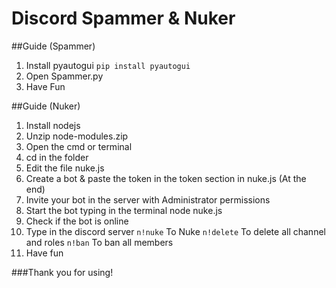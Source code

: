 # Discord Spammer & Nuker

##Guide (Spammer)
1. Install pyautogui `pip install pyautogui`
2. Open Spammer.py
3. Have Fun

##Guide (Nuker)
1. Install nodejs
2. Unzip node-modules.zip
3. Open the cmd or terminal
4. cd in the folder 
5. Edit the file nuke.js
6. Create a bot & paste the token in the token section in nuke.js (At the end)
7. Invite your bot in the server with Administrator permissions
8. Start the bot typing in the terminal node nuke.js
9. Check if the bot is online
10. Type in the discord server `n!nuke` To Nuke `n!delete` To delete all channel and roles `n!ban` To ban all members
11. Have fun


###Thank you for using!
